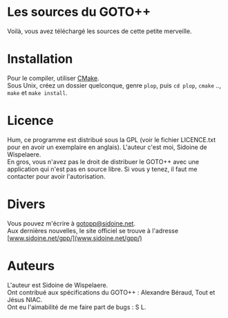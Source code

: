 # Les sources du GOTO++

Voilà, vous avez téléchargé les sources de cette petite merveille.

# Installation

Pour le compiler, utiliser [CMake](https://cmake.org/).<br>
Sous Unix, créez un dossier quelconque, genre `plop`, puis `cd plop`, `cmake` .., `make` et `make install`.

# Licence

Hum, ce programme est distribué sous la GPL (voir le fichier LICENCE.txt pour en avoir un exemplaire en anglais). L'auteur c'est moi, Sidoine de Wispelaere.<br>
En gros, vous n'avez pas le droit de distribuer le GOTO++ avec une application qui n'est pas en source libre. Si vous y tenez, il faut me contacter pour avoir l'autorisation.

# Divers

Vous pouvez m'écrire à [gotopp@sidoine.net](mailto:gotopp@sidoine.net).<br>
Aux dernières nouvelles, le site officiel se trouve à l'adresse [www.sidoine.net/gpp/](www.sidoine.net/gpp/)

# Auteurs

L'auteur est Sidoine de Wispelaere.<br>
Ont contribué aux spécifications du GOTO++ : Alexandre Béraud, Tout et Jésus NIAC.<br>
Ont eu l'aimabilité de me faire part de bugs : S L.